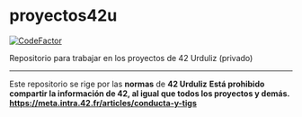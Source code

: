 # proyectos42u

[![CodeFactor](https://www.codefactor.io/repository/github/allplayed/proyectos42u/badge?s=78de944f4586421d1953b3a1ca590ed1e74c1c01)](https://www.codefactor.io/repository/github/allplayed/proyectos42u)

Repositorio para trabajar en los proyectos de 42 Urduliz (privado)

-------

Este repositorio se rige por las **normas** de **42 Urduliz**
**Está prohibido compartir la información de 42, al igual que todos los proyectos y demás.**
**https://meta.intra.42.fr/articles/conducta-y-tigs**
